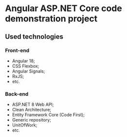 # Angular ASP.NET Core code demonstration project
## Used technologies
### Front-end
* Angular 18;
* CSS Flexbox;
* Angular Signals;
* RxJS;
* etc.
### Back-end
* ASP.NET 8 Web API;
* Clean Architecture;
* Entity Framework Core (Code First);
* Generic repository;
* UnitOfWork;
* etc.